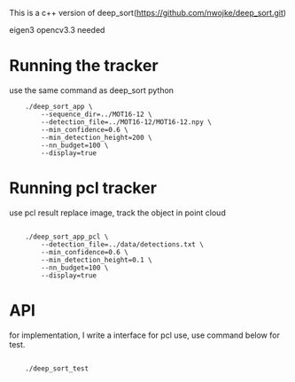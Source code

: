 This is a c++ version of deep_sort(https://github.com/nwojke/deep_sort.git)

eigen3 opencv3.3 needed

# Running the tracker
use the same command as deep_sort python
```
    ./deep_sort_app \
        --sequence_dir=../MOT16-12 \
        --detection_file=../MOT16-12/MOT16-12.npy \
        --min_confidence=0.6 \
        --min_detection_height=200 \
        --nn_budget=100 \
        --display=true
```

# Running pcl tracker
use pcl result replace image, track the object in point cloud
```
    
    ./deep_sort_app_pcl \
        --detection_file=../data/detections.txt \
        --min_confidence=0.6 \
        --min_detection_height=0.1 \ 
        --nn_budget=100 \
        --display=true
```

# API
for implementation, I write a interface for pcl use, use command below
    for test.
```

    ./deep_sort_test
```

